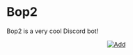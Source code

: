 # Bop2
Bop2 is a very cool Discord bot!
<p align="center">
    <a href="https://discordapp.com/api/oauth2/authorize?client_id=455290115825074176&permissions=8&scope=bot"><img src="http://i.imgur.com/vMF0jIt.png" alt="Add" /></a>
</p>
